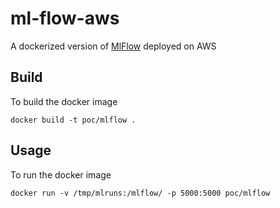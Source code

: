 # ml-flow-aws
A dockerized version of [MlFlow](https://mlflow.org/) deployed on AWS

## Build
To build the docker image
```
docker build -t poc/mlflow .
```

## Usage
To run the docker image
```
docker run -v /tmp/mlruns:/mlflow/ -p 5000:5000 poc/mlflow
```